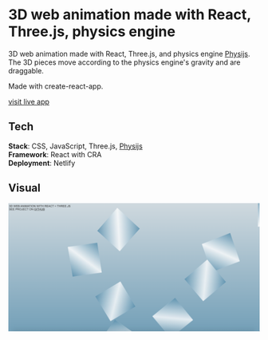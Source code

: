 # 3D web animation made with React, Three.js, physics engine

3D web animation made with React, Three.js, and physics engine [Physijs](https://github.com/chandlerprall/Physijs).<br /> The 3D pieces move according to the physics engine's gravity and are draggable. <br />

Made with create-react-app.

[visit live app](https://3d-animation.netlify.app)

## Tech

**Stack**: CSS, JavaScript, Three.js, [Physijs](https://github.com/chandlerprall/Physijs)<br />
**Framework**: React with CRA<br />
**Deployment**: Netlify

## Visual

![screenshot](screenshot.png)
